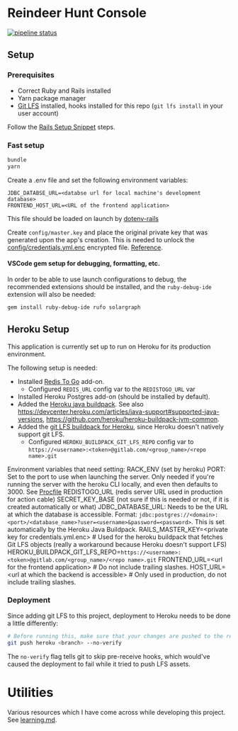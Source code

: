 # Reindeer Hunt Console

[![pipeline status](https://gitlab.com/hunt-console/console/badges/master/pipeline.svg)](https://gitlab.com/hunt-console/console/-/commits/master)

## Setup

### Prerequisites

- Correct Ruby and Rails installed
- Yarn package manager
- [Git LFS](https://git-lfs.github.com/) installed, hooks installed for this repo
  (`git lfs install` in your user account)

Follow the [Rails Setup Snippet](https://gitlab.com/-/snippets/2001897) steps.

### Fast setup

```bash
bundle
yarn
```

Create a .env file and set the following environment variables:

```
JDBC_DATABSE_URL=<databse url for local machine's development database>
FRONTEND_HOST_URL=<URL of the frontend application>
```

This file should be loaded on launch by [dotenv-rails](https://github.com/bkeepers/dotenv)

Create `config/master.key` and place the original private key that was generated upon the app's creation.
This is needed to unlock the [config/credentials.yml.enc](./config/credentials.yml.enc) encrypted file.
[Reference](https://edgeguides.rubyonrails.org/security.html#custom-credentials).

#### VSCode gem setup for debugging, formatting, etc.

In order to be able to use launch configurations to debug, the recommended extensions should be installed, and the `ruby-debug-ide` extension will also be needed:

```bash
gem install ruby-debug-ide rufo solargraph
```

## Heroku Setup

This application is currently set up to run on Heroku for its production environment.

The following setup is needed:

- Installed [Redis To Go](https://elements.heroku.com/addons/redistogo) add-on.
  - Configured `REDIS_URL` config var to the `REDISTOGO_URL` var
- Installed Heroku Postgres add-on (should be installed by default).
- Added the [Heroku java buildpack](https://help.heroku.com/2FSHO0RR/how-can-i-add-java-to-a-non-java-app).
  See also https://devcenter.heroku.com/articles/java-support#supported-java-versions, https://github.com/heroku/heroku-buildpack-jvm-common.
- Added the [git LFS buildpack for Heroku](https://github.com/raxod502/heroku-buildpack-git-lfs),
  since Heroku doesn't natively support git LFS.
  - Configured `HEROKU_BUILDPACK_GIT_LFS_REPO` config var to `https://<username>:<token>@gitlab.com/<group_name>/<repo name>.git`

Environment variables that need setting:
RACK_ENV (set by heroku)
PORT: Set to the port to use when launching the server. Only needed if you're running the server with the heroku CLI locally, and even then defaults to 3000. See [Procfile](./Procfile)
REDISTOGO_URL (redis server URL used in production for action cable)
SECRET_KEY_BASE (not sure if this is needed or not, if it is created automatically or what)
JDBC_DATABASE_URL: Needs to be the URL at which the database is accessible. Format: `jdbc:postgres://<domain>:<port>/<database_name>?user=<username>&password=<password>`. This is set automatically by the Heroku Java Buildpack.
RAILS_MASTER_KEY=\<private key for credentials.yml.enc\>
\# Used for the heroku buildpack that fetches Git LFS objects (really a workaround because Heroku doesn't support LFS)
HEROKU_BUILDPACK_GIT_LFS_REPO=`https://<username>:<token>@gitlab.com/<group_name>/<repo name>.git`
FRONTEND_URL=\<url for the frontend application\> \# Do not include trailing slashes.
HOST_URL=\<url at which the backend is accessible\> \# Only used in production, do not include trailing slashes.

### Deployment

Since adding git LFS to this project, deployment to Heroku needs to be done a little differently:

```bash
# Before running this, make sure that your changes are pushed to the remote configured with the HEROKU_BUILDPACK_GIT_LFS_REPO environment variable.
git push heroku <branch> --no-verify
```

The `no-verify` flag tells git to skip pre-receive hooks, which would've caused the deployment to fail while
it tried to push LFS assets.

# Utilities

Various resources which I have come across while developing this project. See [learning.md](./learning.md).
